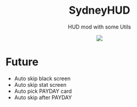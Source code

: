 <h1 align="center">SydneyHUD</h1>
<p align="center">HUD mod with some Utils</p>

<p align="center">
    <img src="https://img.shields.io/badge/Version-Alpha-lightgrey.svg">
</p>


# Future
* Auto skip black screen
* Auto skip stat screen
* Auto pick PAYDAY card
* Auto skip after PAYDAY
